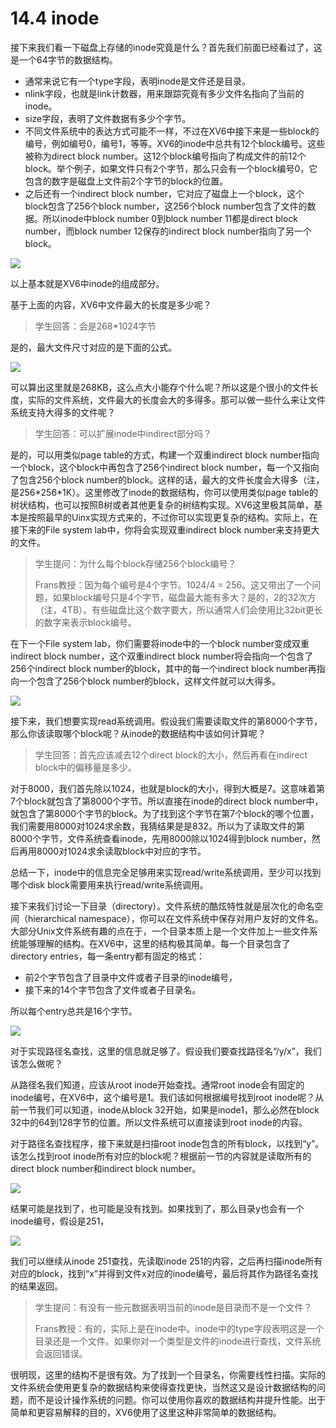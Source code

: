 # 14.4 inode

接下来我们看一下磁盘上存储的inode究竟是什么？首先我们前面已经看过了，这是一个64字节的数据结构。

* 通常来说它有一个type字段，表明inode是文件还是目录。
* nlink字段，也就是link计数器，用来跟踪究竟有多少文件名指向了当前的inode。
* size字段，表明了文件数据有多少个字节。
* 不同文件系统中的表达方式可能不一样，不过在XV6中接下来是一些block的编号，例如编号0，编号1，等等。XV6的inode中总共有12个block编号。这些被称为direct block number。这12个block编号指向了构成文件的前12个block。举个例子，如果文件只有2个字节，那么只会有一个block编号0，它包含的数字是磁盘上文件前2个字节的block的位置。
* 之后还有一个indirect block number，它对应了磁盘上一个block，这个block包含了256个block number，这256个block number包含了文件的数据。所以inode中block number 0到block number 11都是direct block number，而block number 12保存的indirect block number指向了另一个block。

![](<../.gitbook/assets/image (558).png>)

以上基本就是XV6中inode的组成部分。

基于上面的内容，XV6中文件最大的长度是多少呢？

> 学生回答：会是268\*1024字节

是的，最大文件尺寸对应的是下面的公式。

![](<../.gitbook/assets/image (597).png>)

可以算出这里就是268KB，这么点大小能存个什么呢？所以这是个很小的文件长度，实际的文件系统，文件最大的长度会大的多得多。那可以做一些什么来让文件系统支持大得多的文件呢？

> 学生回答：可以扩展inode中indirect部分吗？

是的，可以用类似page table的方式，构建一个双重indirect block number指向一个block，这个block中再包含了256个indirect block number，每一个又指向了包含256个block number的block。这样的话，最大的文件长度会大得多（注，是256\*256\*1K）。这里修改了inode的数据结构，你可以使用类似page table的树状结构，也可以按照B树或者其他更复杂的树结构实现。XV6这里极其简单，基本是按照最早的Uinx实现方式来的，不过你可以实现更复杂的结构。实际上，在接下来的File system lab中，你将会实现双重indirect block number来支持更大的文件。

> 学生提问：为什么每个block存储256个block编号？
>
> Frans教授：因为每个编号是4个字节。1024/4 = 256。这又带出了一个问题，如果block编号只是4个字节，磁盘最大能有多大？是的，2的32次方（注，4TB）。有些磁盘比这个数字要大，所以通常人们会使用比32bit更长的数字来表示block编号。

在下一个File system lab，你们需要将inode中的一个block number变成双重indirect block number，这个双重indirect block number将会指向一个包含了256个indirect block number的block，其中的每一个indirect block number再指向一个包含了256个block number的block，这样文件就可以大得多。

![](<../.gitbook/assets/image (634).png>)

接下来，我们想要实现read系统调用。假设我们需要读取文件的第8000个字节，那么你该读取哪个block呢？从inode的数据结构中该如何计算呢？

> 学生回答：首先应该减去12个direct block的大小，然后再看在indirect block中的偏移量是多少。

对于8000，我们首先除以1024，也就是block的大小，得到大概是7。这意味着第7个block就包含了第8000个字节。所以直接在inode的direct block number中，就包含了第8000个字节的block。为了找到这个字节在第7个block的哪个位置，我们需要用8000对1024求余数，我猜结果是是832。所以为了读取文件的第8000个字节，文件系统查看inode，先用8000除以1024得到block number，然后再用8000对1024求余读取block中对应的字节。

总结一下，inode中的信息完全足够用来实现read/write系统调用，至少可以找到哪个disk block需要用来执行read/write系统调用。

接下来我们讨论一下目录（directory）。文件系统的酷炫特性就是层次化的命名空间（hierarchical namespace），你可以在文件系统中保存对用户友好的文件名。大部分Unix文件系统有趣的点在于，一个目录本质上是一个文件加上一些文件系统能够理解的结构。在XV6中，这里的结构极其简单。每一个目录包含了directory entries，每一条entry都有固定的格式：

* 前2个字节包含了目录中文件或者子目录的inode编号，
* 接下来的14个字节包含了文件或者子目录名。

所以每个entry总共是16个字节。

![](<../.gitbook/assets/image (555).png>)

对于实现路径名查找，这里的信息就足够了。假设我们要查找路径名“/y/x”，我们该怎么做呢？

从路径名我们知道，应该从root inode开始查找。通常root inode会有固定的inode编号，在XV6中，这个编号是1。我们该如何根据编号找到root inode呢？从前一节我们可以知道，inode从block 32开始，如果是inode1，那么必然在block 32中的64到128字节的位置。所以文件系统可以直接读到root inode的内容。

对于路径名查找程序，接下来就是扫描root inode包含的所有block，以找到“y”。该怎么找到root inode所有对应的block呢？根据前一节的内容就是读取所有的direct block number和indirect block number。

![](<../.gitbook/assets/image (594).png>)

结果可能是找到了，也可能是没有找到。如果找到了，那么目录y也会有一个inode编号，假设是251，

![](<../.gitbook/assets/image (507).png>)

我们可以继续从inode 251查找，先读取inode 251的内容，之后再扫描inode所有对应的block，找到“x”并得到文件x对应的inode编号，最后将其作为路径名查找的结果返回。

> 学生提问：有没有一些元数据表明当前的inode是目录而不是一个文件？
>
> Frans教授：有的，实际上是在inode中。inode中的type字段表明这是一个目录还是一个文件。如果你对一个类型是文件的inode进行查找，文件系统会返回错误。

很明现，这里的结构不是很有效。为了找到一个目录名，你需要线性扫描。实际的文件系统会使用更复杂的数据结构来使得查找更快，当然这又是设计数据结构的问题，而不是设计操作系统的问题。你可以使用你喜欢的数据结构并提升性能。出于简单和更容易解释的目的，XV6使用了这里这种非常简单的数据结构。
